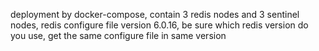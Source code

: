 deployment by docker-compose, contain 3 redis nodes and 3 sentinel nodes, redis configure file version 6.0.16, be sure which redis version do you use, get the same configure file in same version